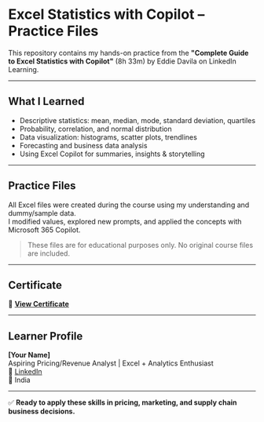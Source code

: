 # Excel Statistics with Copilot – Practice Files

This repository contains my hands-on practice from the **"Complete Guide to Excel Statistics with Copilot"** (8h 33m) by Eddie Davila on LinkedIn Learning.

---

## What I Learned

- Descriptive statistics: mean, median, mode, standard deviation, quartiles  
- Probability, correlation, and normal distribution  
- Data visualization: histograms, scatter plots, trendlines  
- Forecasting and business data analysis  
- Using Excel Copilot for summaries, insights & storytelling

---

## Practice Files

All Excel files were created during the course using my understanding and dummy/sample data.  
I modified values, explored new prompts, and applied the concepts with Microsoft 365 Copilot.

> These files are for educational purposes only. No original course files are included.

---

## Certificate

📄 **[View Certificate](#)**  
<!-- Replace # with the actual link or GitHub upload path -->

---

## Learner Profile

**[Your Name]**  
Aspiring Pricing/Revenue Analyst | Excel + Analytics Enthusiast  
🔗 [LinkedIn](https://www.linkedin.com)  
📍 India

---

✅ **Ready to apply these skills in pricing, marketing, and supply chain business decisions.**

